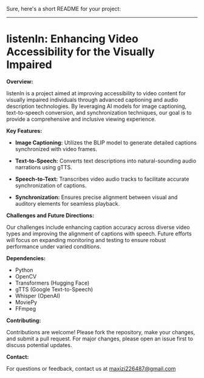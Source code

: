 Sure, here's a short README for your project:

---

# listenIn: Enhancing Video Accessibility for the Visually Impaired

**Overview:**

listenIn is a project aimed at improving accessibility to video content for visually impaired individuals through advanced captioning and audio description technologies. By leveraging AI models for image captioning, text-to-speech conversion, and synchronization techniques, our goal is to provide a comprehensive and inclusive viewing experience.

**Key Features:**

- **Image Captioning:** Utilizes the BLIP model to generate detailed captions synchronized with video frames.
  
- **Text-to-Speech:** Converts text descriptions into natural-sounding audio narrations using gTTS.
  
- **Speech-to-Text:** Transcribes video audio tracks to facilitate accurate synchronization of captions.
  
- **Synchronization:** Ensures precise alignment between visual and auditory elements for seamless playback.

**Challenges and Future Directions:**

Our challenges include enhancing caption accuracy across diverse video types and improving the alignment of captions with speech. Future efforts will focus on expanding monitoring and testing to ensure robust performance under varied conditions.

**Dependencies:**

- Python
- OpenCV
- Transformers (Hugging Face)
- gTTS (Google Text-to-Speech)
- Whisper (OpenAI)
- MoviePy
- FFmpeg

**Contributing:**

Contributions are welcome! Please fork the repository, make your changes, and submit a pull request. For major changes, please open an issue first to discuss potential updates.

**Contact:**

For questions or feedback, contact us at maxizi226487@gmail.com

